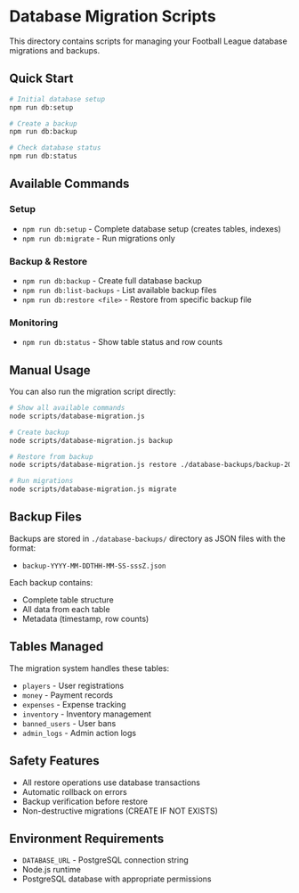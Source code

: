 
# Database Migration Scripts

This directory contains scripts for managing your Football League database migrations and backups.

## Quick Start

```bash
# Initial database setup
npm run db:setup

# Create a backup
npm run db:backup

# Check database status
npm run db:status
```

## Available Commands

### Setup
- `npm run db:setup` - Complete database setup (creates tables, indexes)
- `npm run db:migrate` - Run migrations only

### Backup & Restore
- `npm run db:backup` - Create full database backup
- `npm run db:list-backups` - List available backup files
- `npm run db:restore <file>` - Restore from specific backup file

### Monitoring
- `npm run db:status` - Show table status and row counts

## Manual Usage

You can also run the migration script directly:

```bash
# Show all available commands
node scripts/database-migration.js

# Create backup
node scripts/database-migration.js backup

# Restore from backup
node scripts/database-migration.js restore ./database-backups/backup-2024-01-01.json

# Run migrations
node scripts/database-migration.js migrate
```

## Backup Files

Backups are stored in `./database-backups/` directory as JSON files with the format:
- `backup-YYYY-MM-DDTHH-MM-SS-sssZ.json`

Each backup contains:
- Complete table structure
- All data from each table
- Metadata (timestamp, row counts)

## Tables Managed

The migration system handles these tables:
- `players` - User registrations
- `money` - Payment records
- `expenses` - Expense tracking
- `inventory` - Inventory management
- `banned_users` - User bans
- `admin_logs` - Admin action logs

## Safety Features

- All restore operations use database transactions
- Automatic rollback on errors
- Backup verification before restore
- Non-destructive migrations (CREATE IF NOT EXISTS)

## Environment Requirements

- `DATABASE_URL` - PostgreSQL connection string
- Node.js runtime
- PostgreSQL database with appropriate permissions
